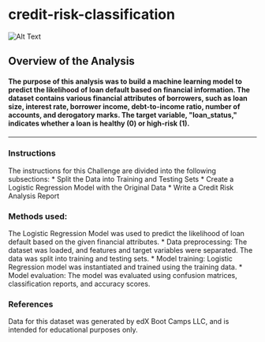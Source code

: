 # credit-risk-classification
![Alt Text](./images/lgr.png)

## Overview of the Analysis

#### The purpose of this analysis was to build a machine learning model to predict the likelihood of loan default based on financial information. The dataset contains various    financial attributes of borrowers, such as loan size, interest rate, borrower income, debt-to-income ratio, number of accounts, and derogatory marks. The target variable, "loan_status," indicates whether a loan is healthy (0) or high-risk (1).
------------------------------------------------------------------------------------------------------------------------------------------

### Instructions
The instructions for this Challenge are divided into the following subsections:
     * Split the Data into Training and Testing Sets
     * Create a Logistic Regression Model with the Original Data
     * Write a Credit Risk Analysis Report

### Methods used:
 The Logistic Regression Model was used to predict the likelihood of loan default based on the given financial attributes.
    * Data preprocessing: The dataset was loaded, and features and target variables were separated. The data was split into training and testing sets.
    * Model training: Logistic Regression model was instantiated and trained using the training data.
    * Model evaluation: The model was evaluated using confusion matrices, classification reports, and accuracy scores.

### References
Data for this dataset was generated by edX Boot Camps LLC, and is intended for educational purposes only.